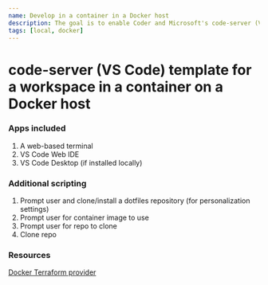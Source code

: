 ```yaml
---
name: Develop in a container in a Docker host
description: The goal is to enable Coder and Microsoft's code-server (VS Code Web)
tags: [local, docker]
---
```


# code-server (VS Code) template for a workspace in a container on a Docker host

### Apps included

1. A web-based terminal
1. VS Code Web IDE
1. VS Code Desktop (if installed locally)

### Additional scripting

1. Prompt user and clone/install a dotfiles repository (for personalization settings)
1. Prompt user for container image to use
1. Prompt user for repo to clone
1. Clone repo

### Resources

[Docker Terraform provider](https://registry.terraform.io/providers/kreuzwerker/docker/latest/docs)
